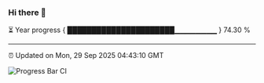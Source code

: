 ### Hi there 👋

⏳ Year progress { ██████████████████████▁▁▁▁▁▁▁▁ } 74.30 %

---

⏰ Updated on Mon, 29 Sep 2025 04:43:10 GMT

![Progress Bar CI](https://github.com/IshwaranRudhara/GIT-ACTION/workflows/Progress%20Bar%20CI/badge.svg)
